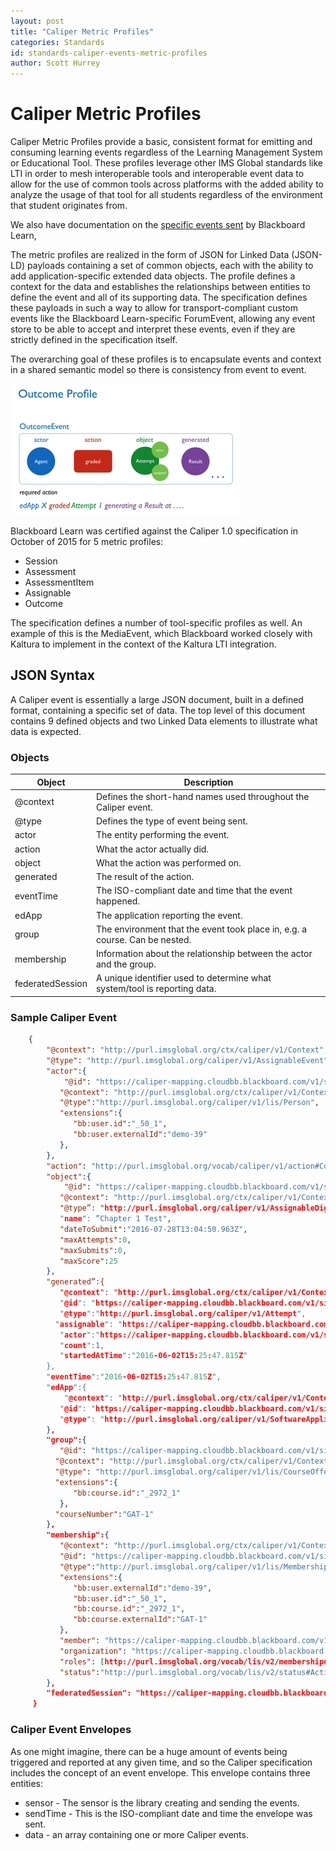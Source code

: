 ```yaml
---
layout: post
title: "Caliper Metric Profiles" 
categories: Standards
id: standards-caliper-events-metric-profiles
author: Scott Hurrey
---
```


# Caliper Metric Profiles

Caliper Metric Profiles provide a basic, consistent format for emitting and
consuming learning events regardless of the Learning Management System or
Educational Tool. These profiles leverage other IMS Global standards like LTI
in order to mesh interoperable tools and interoperable event data to allow for
the use of common tools across platforms with the added ability to analyze the
usage of that tool for all students regardless of the environment that student
originates from.

We also have documentation on the [specific events sent](caliper-event-guide) by Blackboard Learn,

The metric profiles are realized in the form of JSON for Linked Data (JSON-LD)
payloads containing a set of common objects, each with the ability to add
application-specific extended data objects. The profile defines a context for
the data and establishes the relationships between entities to define the
event and all of its supporting data. The specification defines these payloads
in such a way to allow for transport-compliant custom events like the
Blackboard Learn-specific ForumEvent, allowing any event store to be able to
accept and interpret these events, even if they are strictly defined in the
specification itself.

The overarching goal of these profiles is to encapsulate events and context in
a shared semantic model so there is consistency from event to event.

![Caliper Outcome Profile](/assets/img/caliper-metric-profiles-1.png)

Blackboard Learn was certified against the Caliper 1.0 specification in
October of 2015 for 5 metric profiles:

  * Session
  * Assessment
  * AssessmentItem
  * Assignable
  * Outcome

The specification defines a number of tool-specific profiles as well. An
example of this is the MediaEvent, which Blackboard worked closely with
Kaltura to implement in the context of the Kaltura LTI integration.

## JSON Syntax

A Caliper event is essentially a large JSON document, built in a defined
format, containing a specific set of data. The top level of this document
contains 9 defined objects and two Linked Data elements to illustrate what
data is expected.

### Objects

| Object | Description |
| ------ | ----------- |
| @context | Defines the short-hand names used throughout the Caliper event. |
| @type | Defines the type of event being sent. |
| actor | The entity performing the event. |
| action | What the actor actually did. |
| object | What the action was performed on. |
| generated | The result of the action. |
| eventTime | The ISO-compliant date and time that the event happened. |
| edApp | The application reporting the event. |
| group | The environment that the event took place in, e.g. a course. Can be nested. |
| membership | Information about the relationship between the actor and the group. |
| federatedSession | A unique identifier used to determine what system/tool is reporting data. |

### Sample Caliper Event

~~~ json
    {
        "@context": "http://purl.imsglobal.org/ctx/caliper/v1/Context",
        "@type": "http://purl.imsglobal.org/caliper/v1/AssignableEvent",
        "actor":{
            "@id": "https://caliper-mapping.cloudbb.blackboard.com/v1/sites/881b88b1-bd43-41b1-a38e-6c643f1fe54b/users/fd6adc5678514c25bd2569c266c9bf65",
           "@context": "http://purl.imsglobal.org/ctx/caliper/v1/Context",
           "@type":"http://purl.imsglobal.org/caliper/v1/lis/Person",
           "extensions":{
              "bb:user.id":"_50_1",
              "bb:user.externalId":"demo-39"
           },
        },
        "action": "http://purl.imsglobal.org/vocab/caliper/v1/action#Completed",
        "object":{
            "@id": "https://caliper-mapping.cloudbb.blackboard.com/v1/sites/881b88b1-bd43-41b1-a38e-6c643f1fe54b/gradableItems/_7219_1",
           "@context": "http://purl.imsglobal.org/ctx/caliper/v1/Context",
           "@type”: "http://purl.imsglobal.org/caliper/v1/AssignableDigitalResource",
           "name": ”Chapter 1 Test",
           "dateToSubmit":"2016-07-28T13:04:50.963Z",
           "maxAttempts":0,
           "maxSubmits":0,
           "maxScore":25
        },
        "generated”:{
           "@context": "http://purl.imsglobal.org/ctx/caliper/v1/Context",
           "@id": "https://caliper-mapping.cloudbb.blackboard.com/v1/sites/881b88b1-bd43-41b1-a38e-6c643f1fe54b/gradableItems/_7219_1/attempts/_13000_1",
           "@type":"http://purl.imsglobal.org/caliper/v1/Attempt",
          "assignable": "https://caliper-mapping.cloudbb.blackboard.com/v1/sites/881b88b1-bd43-41b1-a38e-6c643f1fe54b/gradableItems/_7219_1",
           "actor":"https://caliper-mapping.cloudbb.blackboard.com/v1/sites/881b88b1-bd43-41b1-a38e-6c643f1fe54b/users/fd6adc5678514c25bd2569c266c9bf65",
           "count":1,
           "startedAtTime":"2016-06-02T15:25:47.815Z"
        },
        "eventTime":"2016-06-02T15:25:47.815Z",
        "edApp":{
            "@context": "http://purl.imsglobal.org/ctx/caliper/v1/Context",
           "@id": "https://caliper-mapping.cloudbb.blackboard.com/v1/sites/881b88b1-bd43-41b1-a38e-6c643f1fe54b/applications/learn",
           "@type": "http://purl.imsglobal.org/caliper/v1/SoftwareApplication”
        },
        "group":{
           "@id": "https://caliper-mapping.cloudbb.blackboard.com/v1/sites/881b88b1-bd43-41b1-a38e-6c643f1fe54b/courses/f85ce1b9dfc740968fd91a38d4b20817",
          "@context": "http://purl.imsglobal.org/ctx/caliper/v1/Context",
          "@type": "http://purl.imsglobal.org/caliper/v1/lis/CourseOffering",
          "extensions":{
              "bb:course.id":"_2972_1"
           },
          "courseNumber":"GAT-1"
        },
        "membership":{
           "@context": "http://purl.imsglobal.org/ctx/caliper/v1/Context",
           "@id": "https://caliper-mapping.cloudbb.blackboard.com/v1/sites/881b88b1-bd43-41b1-a38e-6c643f1fe54b/courses/f85ce1b9dfc740968fd91a38d4b20817/members/fd6adc5678514c25bd2569c266c9bf65",
           "@type":"http://purl.imsglobal.org/caliper/v1/lis/Membership",
           "extensions":{
              "bb:user.externalId":"demo-39",
              "bb:user.id":"_50_1",
              "bb:course.id":"_2972_1",
              "bb:course.externalId":"GAT-1"
           },
           "member": "https://caliper-mapping.cloudbb.blackboard.com/v1/sites/881b88b1-bd43-41b1-a38e-6c643f1fe54b/users/fd6adc5678514c25bd2569c266c9bf65",
           "organization": "https://caliper-mapping.cloudbb.blackboard.com/v1/sites/881b88b1-bd43-41b1-a38e-6c643f1fe54b/courses/f85ce1b9dfc740968fd91a38d4b20817",
           "roles": [http://purl.imsglobal.org/vocab/lis/v2/membership#Learner],
           "status":"http://purl.imsglobal.org/vocab/lis/v2/status#Active"
        },
        "federatedSession": "https://caliper-mapping.cloudbb.blackboard.com/v1/sites/881b88b1-bd43-41b1-a38e-6c643f1fe54b/sessions/21622015C7998FEA7A7824F053D514C8"
     } 
~~~

### Caliper Event Envelopes

As one might imagine, there can be a huge amount of events being triggered and
reported at any given time, and so the Caliper specification includes the
concept of an event envelope. This envelope contains three entities:

  * sensor - The sensor is the library creating and sending the events.
  * sendTime - This is the ISO-compliant date and time the envelope was sent.
  * data - an array containing one or more Caliper events.

